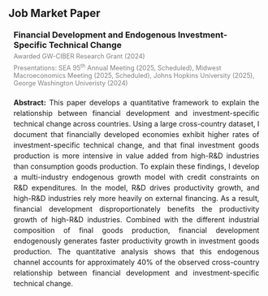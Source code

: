 <link rel="stylesheet" href="https://cdnjs.cloudflare.com/ajax/libs/font-awesome/6.5.1/css/all.min.css"/>

<h2 id="jmp" style="margin: 2px 0px 20px;">Job Market Paper</h2>
<h3 style="margin:0 10px 5px;">Financial Development and Endogenous Investment-Specific Technical Change</h3>
<p style="margin:0 10px 5px; font-size:90%; color:gray;"> Awarded GW-CIBER Research Grant (2024) </p>
<p style="margin:0 10px 20px; font-size:90%; color:gray;"> Presentations: SEA 95<sup>th</sup> Annual Meeting (2025, Scheduled), Midwest Macroeconomics Meeting (2025, Scheduled), Johns Hopkins University (2025), George Washington Univeristy (2024) </p>
<p style="margin:0 10px 15px; text-align:justify; line-height:1.5;"> 
<b>Abstract:</b> This paper develops a quantitative framework to explain the relationship between financial development and investment-specific technical change across countries. Using a large cross-country dataset, I document that financially developed economies exhibit higher rates of investment-specific technical change, and that final investment goods production is more intensive in value added from high-R&D industries than consumption goods production. To explain these findings, I develop a multi-industry endogenous growth model with credit constraints on R&D expenditures. In the model, R&D drives productivity growth, and high-R&D industries rely more heavily on external financing. As a result, financial development disproportionately benefits the productivity growth of high-R&D industries. Combined with the different industrial composition of final goods production, financial development endogenously generates faster productivity growth in investment goods production. The quantitative analysis shows that this endogenous channel accounts for approximately 40% of the observed cross-country relationship between financial development and investment-specific technical change.
</p>

<!--
<div style="margin: 5px 10px 20px;">
    <a href="" target="_blank" style="text-decoration:none; display:inline-block;">
    <i class="fa-solid fa-file-lines" style="font-size:20px; color:#6c757d;"></i>
    <span style="font-size:16px; color:#6c757d;">Draft</span>
  </a>
  
  <a href="" target="_blank" style="text-decoration:none; display:inline-block; margin-left:10px;">
    <i class="fa-solid fa-display" style="font-size:20px; color:#3a8ee6;"></i>
    <span style="font-size:16px; color:#3a8ee6;">Slides</span>
  </a>
</div>
-->

<!--
-->
